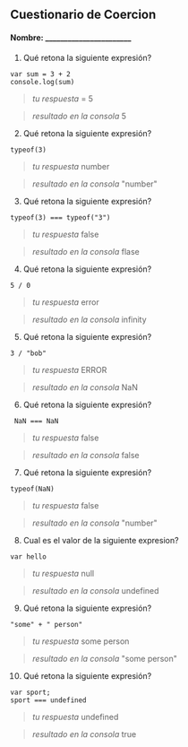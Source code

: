 ## Cuestionario de Coercion
#### Nombre: _______________________

1. Qué retona la siguiente expresión?
```
var sum = 3 + 2
console.log(sum)
```

> _tu respuesta_  = 5

> _resultado en la consola_ 5

2. Qué retona la siguiente expresión?
```
typeof(3)
```

> _tu respuesta_ number

> _resultado en la consola_ "number"

3. Qué retona la siguiente expresión?
```
typeof(3) === typeof("3")
```

> _tu respuesta_ false

> _resultado en la consola_ flase

4. Qué retona la siguiente expresión?
```
5 / 0
```

> _tu respuesta_ error

> _resultado en la consola_ infinity

5. Qué retona la siguiente expresión?
```
3 / "bob"
```

> _tu respuesta_ ERROR

> _resultado en la consola_ NaN

6. Qué retona la siguiente expresión?
```
 NaN === NaN
```

> _tu respuesta_ false

> _resultado en la consola_ false

7. Qué retona la siguiente expresión?
```
typeof(NaN)
```

> _tu respuesta_ false

> _resultado en la consola_ "number"

8. Cual es el valor de la siguiente expresion?
```
var hello
```

> _tu respuesta_ null

> _resultado en la consola_ undefined

9. Qué retona la siguiente expresión?
```
"some" + " person"
```

> _tu respuesta_ some person

> _resultado en la consola_ "some person"

10. Qué retona la siguiente expresión?
```
var sport; 
sport === undefined
```

> _tu respuesta_ undefined

> _resultado en la consola_ true


